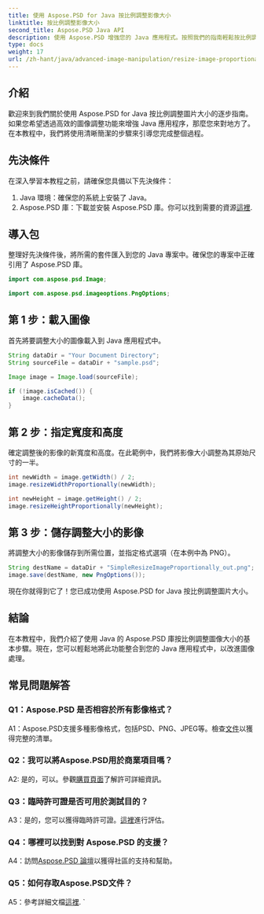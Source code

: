 ```yaml
---
title: 使用 Aspose.PSD for Java 按比例調整影像大小
linktitle: 按比例調整影像大小
second_title: Aspose.PSD Java API
description: 使用 Aspose.PSD 增強您的 Java 應用程式。按照我們的指南輕鬆按比例調整圖像大小。立即提高您的影像處理能力。
type: docs
weight: 17
url: /zh-hant/java/advanced-image-manipulation/resize-image-proportionally/
---
```

## 介紹

歡迎來到我們關於使用 Aspose.PSD for Java 按比例調整圖片大小的逐步指南。如果您希望透過高效的圖像調整功能來增強 Java 應用程序，那麼您來對地方了。在本教程中，我們將使用清晰簡潔的步驟來引導您完成整個過程。

## 先決條件

在深入學習本教程之前，請確保您具備以下先決條件：

1. Java 環境：確保您的系統上安裝了 Java。
2.  Aspose.PSD 庫：下載並安裝 Aspose.PSD 庫。你可以找到需要的資源[這裡](https://releases.aspose.com/psd/java/).

## 導入包

整理好先決條件後，將所需的套件匯入到您的 Java 專案中。確保您的專案中正確引用了 Aspose.PSD 庫。

```java
import com.aspose.psd.Image;

import com.aspose.psd.imageoptions.PngOptions;
```

## 第 1 步：載入圖像

首先將要調整大小的圖像載入到 Java 應用程式中。

```java
String dataDir = "Your Document Directory";
String sourceFile = dataDir + "sample.psd";

Image image = Image.load(sourceFile);

if (!image.isCached()) {
    image.cacheData();
}
```

## 第 2 步：指定寬度和高度

確定調整後的影像的新寬度和高度。在此範例中，我們將影像大小調整為其原始尺寸的一半。

```java
int newWidth = image.getWidth() / 2;
image.resizeWidthProportionally(newWidth);

int newHeight = image.getHeight() / 2;
image.resizeHeightProportionally(newHeight);
```

## 第 3 步：儲存調整大小的影像

將調整大小的影像儲存到所需位置，並指定格式選項（在本例中為 PNG）。

```java
String destName = dataDir + "SimpleResizeImageProportionally_out.png";
image.save(destName, new PngOptions());
```

現在你就得到它了！您已成功使用 Aspose.PSD for Java 按比例調整圖片大小。

## 結論

在本教程中，我們介紹了使用 Java 的 Aspose.PSD 庫按比例調整圖像大小的基本步驟。現在，您可以輕鬆地將此功能整合到您的 Java 應用程式中，以改進圖像處理。

## 常見問題解答

### Q1：Aspose.PSD 是否相容於所有影像格式？

 A1：Aspose.PSD支援多種影像格式，包括PSD、PNG、JPEG等。檢查[文件](https://reference.aspose.com/psd/java/)以獲得完整的清單。

### Q2：我可以將Aspose.PSD用於商業項目嗎？

 A2: 是的，可以。參觀[購買頁面](https://purchase.aspose.com/buy)了解許可詳細資訊。

### Q3：臨時許可證是否可用於測試目的？

 A3：是的，您可以獲得臨時許可證。[這裡](https://purchase.aspose.com/temporary-license/)進行評估。

### Q4：哪裡可以找到對 Aspose.PSD 的支援？

 A4：訪問[Aspose.PSD 論壇](https://forum.aspose.com/c/psd/34)以獲得社區的支持和幫助。

### Q5：如何存取Aspose.PSD文件？

 A5：參考詳細文檔[這裡](https://reference.aspose.com/psd/java/).
`